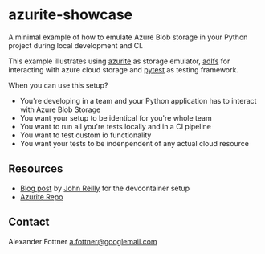 # azurite-showcase
A minimal example of how to emulate Azure Blob storage in your Python project during local development and CI.

This example illustrates using [azurite](https://github.com/Azure/Azurite) as storage emulator, [adlfs](https://github.com/Azure/Azurite) for interacting with azure cloud storage and [pytest](https://docs.pytest.org/en/latest/) as testing framework.

When you can use this setup?

* You're developing in a team and your Python application has to interact with Azure Blob Storage
* You want your setup to be identical for you're whole team
* You want to run all you're tests locally and in a CI pipeline
* You want to test custom io functionality
* You want your tests to be indenpendent of any actual cloud resource

## Resources
* [Blog post](https://blog.johnnyreilly.com/2021/05/15/azurite-and-table-storage-dev-container/) by [John Reilly](https://twitter.com/johnny_reilly) for the devcontainer setup
* [Azurite Repo](https://github.com/Azure/Azurite)

## Contact
Alexander Fottner a.fottner@googlemail.com
